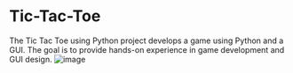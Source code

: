 # Tic-Tac-Toe
The Tic Tac Toe using Python project develops a game using Python and a GUI. The goal is to provide hands-on experience in game development and GUI design.
![image](https://user-images.githubusercontent.com/84448909/218308302-2b57bbff-fd93-4508-b460-1823fbfe69ce.png)

